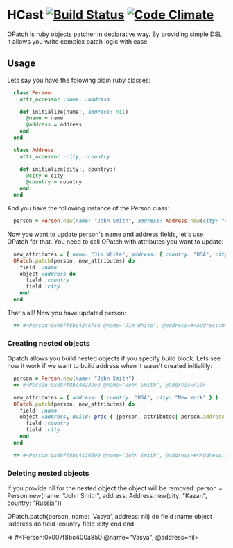 # HCast [![Build Status](https://travis-ci.org/AlbertGazizov/hcast.png)](https://travis-ci.org/AlbertGazizov/hcast) [![Code Climate](https://codeclimate.com/github/AlbertGazizov/hcast.png)](https://codeclimate.com/github/AlbertGazizov/hcast)



OPatch is ruby objects patcher in declarative way. By providing simple DSL it allows you write complex patch logic with ease

## Usage
Lets say you have the folowing plain ruby classes:
```ruby
  class Person
    attr_accessor :name, :address

    def initialize(name:, address: nil)
      @name = name
      @address = address
    end
  end

  class Address
    attr_accessor :city, :country

    def initialize(city:, country:)
      @city = city
      @country = country
    end
  end
```
And you have the following instance of the Person class:
```ruby
  person = Person.new(name: "John Smith", address: Address.new(city: "Kazan", country: "Russia"))
```
Now you want to update person's name and address fields, let's use OPatch for that.
You need to call OPatch with attributes you want to update:
```ruby
  new_attributes = { name: "Jim White", address: { country: "USA", city: "New York" } }
  OPatch.patch(person, new_attributes) do
    field  :name
    object :address do
      field :country
      field :city
    end
  end
```
That's all! Now you have updated person:
```ruby
  => #<Person:0x007f8bc42487c0 @name="Jim White", @address=#<Address:0x007f8bc4248838 @city="New York", @country="USA">>
```

### Creating nested objects
Opatch allows you build nested objects if you specify build block.
Lets see how it work if we want to build address when it wasn't created initialilly:
```ruby
  person = Person.new(name: "John Smith")
  => #<Person:0x007f8bc40239e0 @name="John Smith", @address=nil>
```
```ruby
  new_attributes = { address: { country: "USA", city: "New York" } }
  OPatch.patch(person, new_attributes) do
    field  :name
    object :address, build: proc { |person, attributes| person.address = Address.new(attributes) }  do
      field :country
      field :city
    end
  end
```
```ruby
  => #<Person:0x007f8bc4130590 @name="John Smith", @address=#<Address:0x007f8bc4049a28 @city="New York", @country="USA">>
```


### Deleting nested objects
If you provide nil for the nested object the object will be removed:
  person = Person.new(name: "John Smith", address: Address.new(city: "Kazan", country: "Russia"))

  OPatch.patch(person, name: 'Vasya', address: nil) do
    field  :name
    object :address do
      field :country
      field :city
    end
  end

  => #<Person:0x007f8bc400a850 @name="Vasya", @address=nil>
```

